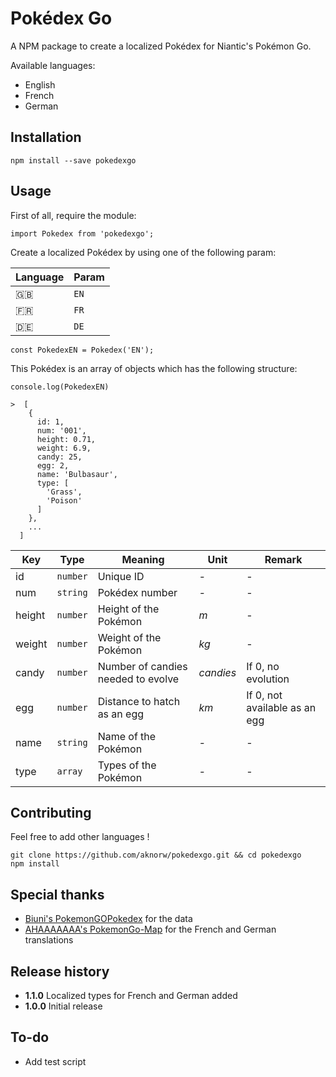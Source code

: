 Pokédex Go
==========

A NPM package to create a localized Pokédex for Niantic's Pokémon Go.

Available languages:

* English
* French
* German

## Installation

    npm install --save pokedexgo

## Usage

First of all, require the module:

    import Pokedex from 'pokedexgo';

Create a localized Pokédex by using one of the following param:

Language | Param
--- | ---
:uk: | `EN`
:fr: | `FR`
:de: | `DE`

    const PokedexEN = Pokedex('EN');

This Pokédex is an array of objects which has the following structure:

    console.log(PokedexEN)

    >  [
        {
          id: 1,
          num: '001',
          height: 0.71,
          weight: 6.9,
          candy: 25,
          egg: 2,
          name: 'Bulbasaur',
          type: [
            'Grass',
            'Poison'
          ]
        },
        ...
      ]

Key | Type | Meaning | Unit | Remark
--- | --- | --- | --- | ---
id | `number` | Unique ID | *-* | -
num | `string` | Pokédex number | *-* | -
height | `number` | Height of the Pokémon | *m* | -
weight | `number` | Weight of the Pokémon | *kg* | -
candy | `number` | Number of candies needed to evolve | *candies* | If 0, no evolution
egg | `number` | Distance to hatch as an egg | *km* | If 0, not available as an egg
name | `string` | Name of the Pokémon | *-* | -
type | `array` | Types of the Pokémon | *-* | -

## Contributing

Feel free to add other languages !

    git clone https://github.com/aknorw/pokedexgo.git && cd pokedexgo
    npm install

## Special thanks

* [Biuni's PokemonGOPokedex](https://github.com/Biuni/PokemonGOPokedex) for the data
* [AHAAAAAAA's PokemonGo-Map](https://github.com/AHAAAAAAA/PokemonGo-Map) for the French and German translations

## Release history

* **1.1.0** Localized types for French and German added
* **1.0.0** Initial release

## To-do

* Add test script

